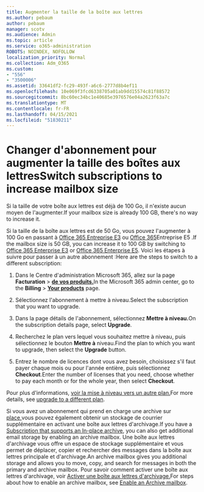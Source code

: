 ```yaml
---
title: Augmenter la taille de la boîte aux lettres
ms.author: pebaum
author: pebaum
manager: scotv
ms.audience: Admin
ms.topic: article
ms.service: o365-administration
ROBOTS: NOINDEX, NOFOLLOW
localization_priority: Normal
ms.collection: Adm_O365
ms.custom:
- "556"
- "3500006"
ms.assetid: 33641df2-fc29-493f-a6c6-2777d8b4ef11
ms.openlocfilehash: 10e069f3fcd6338705a01ab9dd15574c81f88572
ms.sourcegitcommit: 8bc60ec34bc1e40685e3976576e04a2623f63a7c
ms.translationtype: MT
ms.contentlocale: fr-FR
ms.lasthandoff: 04/15/2021
ms.locfileid: "51830211"
---
```

# <a name="switch-subscriptions-to-increase-mailbox-size"></a><span data-ttu-id="c8fd0-102">Changer d'abonnement pour augmenter la taille des boîtes aux lettres</span><span class="sxs-lookup"><span data-stu-id="c8fd0-102">Switch subscriptions to increase mailbox size</span></span>

<span data-ttu-id="c8fd0-103">Si la taille de votre boîte aux lettres est déjà de 100 Go, il n'existe aucun moyen de l'augmenter.</span><span class="sxs-lookup"><span data-stu-id="c8fd0-103">If your mailbox size is already 100 GB, there's no way to increase it.</span></span>
  
<span data-ttu-id="c8fd0-104">Si la taille de la boîte aux lettres est de 50 Go, vous pouvez l'augmenter à 100 Go en passant à [Office 365 Entreprise E3](https://products.office.com/business/office-365-enterprise-e3-business-software) ou [Office 365](https://products.office.com/business/office-365-enterprise-e5-business-software)Entreprise E5 .</span><span class="sxs-lookup"><span data-stu-id="c8fd0-104">If the mailbox size is 50 GB, you can increase it to 100 GB by switching to [Office 365 Enterprise E3](https://products.office.com/business/office-365-enterprise-e3-business-software) or [Office 365 Enterprise E5](https://products.office.com/business/office-365-enterprise-e5-business-software).</span></span> <span data-ttu-id="c8fd0-105">Voici les étapes à suivre pour passer à un autre abonnement :</span><span class="sxs-lookup"><span data-stu-id="c8fd0-105">Here are the steps to switch to a different subscription:</span></span>
  
1. <span data-ttu-id="c8fd0-106">Dans le Centre d'administration Microsoft 365, allez sur la page **Facturation** \> **[de vos produits.](https://go.microsoft.com/fwlink/p/?linkid=842054)**</span><span class="sxs-lookup"><span data-stu-id="c8fd0-106">In the Microsoft 365 admin center, go to the **Billing** \> **[Your products](https://go.microsoft.com/fwlink/p/?linkid=842054)** page.</span></span>

2. <span data-ttu-id="c8fd0-107">Sélectionnez l'abonnement à mettre à niveau.</span><span class="sxs-lookup"><span data-stu-id="c8fd0-107">Select the subscription that you want to upgrade.</span></span>

3. <span data-ttu-id="c8fd0-108">Dans la page détails de l'abonnement, sélectionnez **Mettre à niveau.**</span><span class="sxs-lookup"><span data-stu-id="c8fd0-108">On the subscription details page, select **Upgrade**.</span></span>

4. <span data-ttu-id="c8fd0-109">Recherchez le plan vers lequel vous souhaitez mettre à niveau, puis sélectionnez le bouton **Mettre à** niveau.</span><span class="sxs-lookup"><span data-stu-id="c8fd0-109">Find the plan to which you want to upgrade, then select the **Upgrade** button.</span></span>

5. <span data-ttu-id="c8fd0-110">Entrez le nombre de licences dont vous avez besoin, choisissez s'il faut payer chaque mois ou pour l'année entière, puis sélectionnez **Checkout**.</span><span class="sxs-lookup"><span data-stu-id="c8fd0-110">Enter the number of licenses that you need, choose whether to pay each month or for the whole year, then select **Checkout**.</span></span>

<span data-ttu-id="c8fd0-111">Pour plus d'informations, [voir la mise à niveau vers un autre plan.](https://docs.microsoft.com/microsoft-365/commerce/subscriptions/upgrade-to-different-plan)</span><span class="sxs-lookup"><span data-stu-id="c8fd0-111">For more details, see [upgrade to a different plan](https://docs.microsoft.com/microsoft-365/commerce/subscriptions/upgrade-to-different-plan).</span></span>

<span data-ttu-id="c8fd0-112">Si vous avez un abonnement qui prend en charge une archive sur [place,](https://docs.microsoft.com/office365/servicedescriptions/exchange-online-archiving-service-description/exchange-online-archiving-service-description)vous pouvez également obtenir un stockage de courrier supplémentaire en activant une boîte aux lettres d'archivage.</span><span class="sxs-lookup"><span data-stu-id="c8fd0-112">If you have a [Subscription that supports an In-place archive](https://docs.microsoft.com/office365/servicedescriptions/exchange-online-archiving-service-description/exchange-online-archiving-service-description), you can also get additional email storage by enabling an archive mailbox.</span></span> <span data-ttu-id="c8fd0-113">Une boîte aux lettres d'archivage vous offre un espace de stockage supplémentaire et vous permet de déplacer, copier et rechercher des messages dans la boîte aux lettres principale et d'archivage.</span><span class="sxs-lookup"><span data-stu-id="c8fd0-113">An archive mailbox gives you additional storage and allows you to move, copy, and search for messages in both the primary and archive mailbox.</span></span> <span data-ttu-id="c8fd0-114">Pour savoir comment activer une boîte aux lettres d'archivage, voir [Activer une boîte aux lettres d'archivage.](https://docs.microsoft.com/microsoft-365/compliance/enable-archive-mailboxes)</span><span class="sxs-lookup"><span data-stu-id="c8fd0-114">For steps about how to enable an archive mailbox, see [Enable an Archive mailbox](https://docs.microsoft.com/microsoft-365/compliance/enable-archive-mailboxes).</span></span>